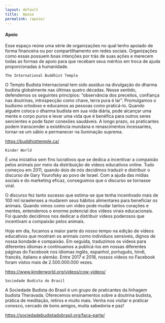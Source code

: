 ```yaml
---
layout: default
title:  Apoio
permalink: /apoio/
---
```


#### Apoio

Esse espaço reúne uma série de organizações no qual tenho apoiado de forma financeira ou por compartilhamento em redes sociais.
Organizações como essas possuem boas intenções por trás de suas ações e merecem todas as formas de apoio para que recebam seus méritos em troca de ajuda proporcionadas à humanidade.

`The International Buddhist Temple`

O Templo Budista Internacional tem sido assíduo na divulgação do dharma budista globalmente nas últimas quatro décadas. Nesse sentido, defendemos os seguintes princípios: “observância dos preceitos, confiança nas doutrinas, introspecção como chave, terra pura é lar”. Promulgamos o budismo ortodoxo e educamos as pessoas como praticá-lo. Quando alguém coloca o dharma budista em sua vida diária, pode alcançar uma mente e corpo puros e levar uma vida que é benéfica para outros seres sencientes e pode fazer conexões saudáveis. A longo prazo, os praticantes podem transcender a existência mundana e renascimentos incessantes, tornar-se um sábio e permanecer na iluminação suprema.

<a href="https://buddhisttemple.ca/" target="_blank">https://buddhisttemple.ca/</a>

`Kinder World`

É uma iniciativa sem fins lucrativos que se dedica a incentivar a compaixão pelos animais por meio da distribuição de vídeos educativos online. Tudo começou em 2011, quando dois de nós decidimos traduzir e distribuir o discurso de Gary Yourofsky ao povo de Israel. Com a ajuda das mídias sociais e do marketing eficaz, conseguimos que o discurso se tornasse viral.

O discurso fez tanto sucesso que estima-se que tenha incentivado mais de 100 mil israelenses a mudarem seus hábitos alimentares para beneficiar os animais. Quando vimos como um vídeo pode mudar tantos corações e mentes, entendemos o enorme potencial dos vídeos virais educacionais. Foi quando decidimos nos dedicar a distribuir vídeos poderosos que incentivam a compaixão pelos animais.

Hoje em dia, focamos a maior parte do nosso tempo na edição de vídeos educativos que mostram os animais como indivíduos sensíveis, dignos de nossa bondade e compaixão. Em seguida, traduzimos os vídeos para diferentes idiomas e continuamos a publicá-los em nossas diferentes páginas do Facebook nos idiomas inglês, espanhol, português, hindi, francês, italiano e alemão. Entre 2017 e 2018, nossos vídeos no Facebook foram vistos mais de 2.500.000.000 vezes.

<a href="https://www.kinderworld.org/videos/cow-videos/" target="_blank">https://www.kinderworld.org/videos/cow-videos/</a>

`Sociedade Budista do Brasil`

A Sociedade Budista do Brasil é um grupo de praticantes da linhagem budista Theravada. Oferecemos ensinamentos sobre a doutrina budista, prática de meditação, retiros e muito mais. Venha nos visitar e praticar conosco, cercado de bons amigos, muita sabedoria e paz!

<a href="https://sociedadebudistadobrasil.org/faca-parte/" target="_blank">https://sociedadebudistadobrasil.org/faca-parte/</a>
